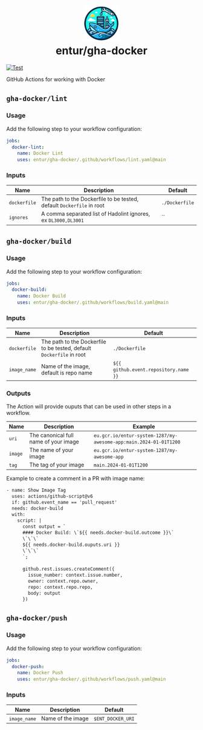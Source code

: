 <h1 align="center">
      <img src="logo.png" width="96px" height="96px" />
      <br>entur/gha-docker<br>
</h1>

[![Test](https://github.com/entur/gha-docker/actions/workflows/test.yaml/badge.svg?branch=main&event=push)](https://github.com/entur/gha-docker/actions/workflows/test.yaml)

GitHub Actions for working with Docker

## `gha-docker/lint`

### Usage

Add the following step to your workflow configuration:

```yml
jobs:
  docker-lint:
    name: Docker Lint
    uses: entur/gha-docker/.github/workflows/lint.yaml@main
```

### Inputs

| Name         | Description                                                           | Default        |
| ------------ | --------------------------------------------------------------------- | -------------- |
| `dockerfile` | The path to the Dockerfile to be tested, default `Dockerfile` in root | `./Dockerfile` |
| `ignores`    | A comma separated list of Hadolint ignores, ex `DL3000,DL3001`        | ``             |

## `gha-docker/build`

### Usage

Add the following step to your workflow configuration:

```yml
jobs:
  docker-build:
    name: Docker Build
    uses: entur/gha-docker/.github/workflows/build.yaml@main
```

### Inputs

| Name         | Description                                                           | Default                               |
| ------------ | --------------------------------------------------------------------- | ------------------------------------- |
| `dockerfile` | The path to the Dockerfile to be tested, default `Dockerfile` in root | `./Dockerfile`                        |
| `image_name` | Name of the image, default is repo name                               | `${{ github.event.repository.name }}` |

### Outputs

The Action will provide ouputs that can be used in other steps in a workflow.

| Name    | Description                           | Example                                                           |
| ------- | ------------------------------------- | ----------------------------------------------------------------- |
| `uri`   | The canonical full name of your image | `eu.gcr.io/entur-system-1287/my-awesome-app:main.2024-01-01T1200` |
| `image` | The name of your image                | `eu.gcr.io/entur-system-1287/my-awesome-app`                      |
| `tag`   | The tag of your image                 | `main.2024-01-01T1200`                                            |

Example to create a comment in a PR with image name:

```
- name: Show Image Tag
  uses: actions/github-script@v6
  if: github.event_name == 'pull_request'
  needs: docker-build
  with:
    script: |
      const output = `
      #### Docker Build: \`${{ needs.docker-build.outcome }}\`
      \`\`\`
      ${{ needs.docker-build.ouputs.uri }}
      \`\`\`
      `;

      github.rest.issues.createComment({
        issue_number: context.issue.number,
        owner: context.repo.owner,
        repo: context.repo.repo,
        body: output
      })
```

## `gha-docker/push`

### Usage

Add the following step to your workflow configuration:

```yml
jobs:
  docker-push:
    name: Docker Push
    uses: entur/gha-docker/.github/workflows/push.yaml@main
```

### Inputs

| Name         | Description       | Default           |
| ------------ | ----------------- | ----------------- |
| `image_name` | Name of the image | `$ENT_DOCKER_URI` |
